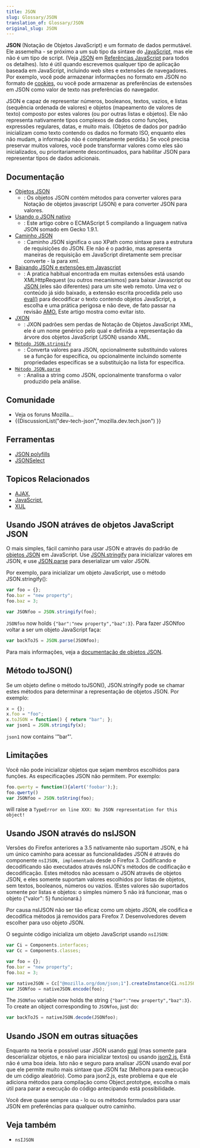 ```yaml
---
title: JSON
slug: Glossary/JSON
translation_of: Glossary/JSON
original_slug: JSON
---
```

**JSON** (Notação de Objetos JavaScript) e um formato de dados permutável. Ele assemelha - se próximo a um sub tipo da sintaxe do [JavaScript](/pt-BR/docs/Trash/MDN/JavaScript/About_JavaScript), mas ele não é um tipo de script. (Veja [JSON](/pt-BR/docs/Web/JavaScript/Reference/Global_Objects/JSON) em [Referências JavaScript](/en/JavaScript/Reference) para todos os detalhes). Isto é útil quando escrevemos qualquer tipo de aplicação baseada em JavaScript, incluindo web sites e extensões de navegadores. Por exemplo, você pode armazenar informações no formato em JSON no formato de [cookies](/en/DOM/document.cookie), ou você pode armazenar as preferências de extensões em JSON como valor de texto nas preferências do navegador.

JSON e capaz de representar números, booleanos, textos, vazios, e listas (sequência ordenada de valores) e objetos (mapeamento de valores de texto) composto por estes valores (ou por outras listas e objetos). Ele não representa nativamente tipos complexos de dados como funções, expressões regulares, datas, e muito mais. (Objetos de dados por padrão inicializam como texto contendo os dados no formato ISO, enquanto eles não mudam, a informação não é completamente perdida.) Se você precisa preservar muitos valores, você pode transformar valores como eles são inicializados, ou prioritariamente descontinuados, para habilitar JSON para representar tipos de dados adicionais.

## Documentação

- [Objetos JSON](https://developer.mozilla.org/en/JavaScript/Reference/Global_Objects/JSON)
  - : Os objetos JSON contém métodos para converter valores para Notação de objetos javascript (JSON) e para converter JSON para valores.
- [Usando o JSON nativo](/en/Using_native_JSON)
  - : Este artigo cobre o ECMAScript 5 compilando a linguagem nativa JSON somado em Gecko 1.9.1.
- [Caminho JSON](/en/JSON/JSONPath)
  - : Caminho JSON significa o uso XPath como sintaxe para a estrutura de requisições do JSON. Ele não é o padrão, mas apresenta maneiras de requisição em JavaScript diretamente sem precisar converte - la para xml.
- [Baixando JSON e extensões em Javascript](/en/Downloading_JSON_and_JavaScript_in_extensions)
  - : A pratica habitual encontrada em muitas extensões está usando XMLHttpRequest (ou outros mecanismos) para baixar Javascript ou [JSON ](/en/JSON)(eles são diferentes) para um site web remoto. Uma vez o conteúdo já sido baixado, a extensão escrita procedida pelo uso [eval()](/en/Core_JavaScript_1.5_Reference/Functions/eval) para decodificar o texto contendo objetos JavaScript, a escolha e uma prática perigosa e não deve, de fato passar na revisão [AMO.](http://addons.mozilla.org) Este artigo mostra como evitar isto.
- [JXON](/en/JXON)
  - : JXON padrões sem perdas de Notação de Objetos JavaScript XML, ele é um nome genérico pelo qual e definida a representação da árvore dos objetos JavaScript (JSON) usando XML.
- [`Método JSON.stringify`](/en/JavaScript/Reference/Global_Objects/JSON/stringify)
  - : Converta valores para JSON, opcionalmente substituindo valores se a função for específica, ou opcionalmente incluindo somente propriedades especificas se a substituição na lista for especifica.
- [`Método JSON.parse`](/en/JavaScript/Reference/Global_Objects/JSON/parse)
  - : Analisa a string como JSON, opcionalmente transforma o valor produzido pela análise.

## Comunidade

- Veja os foruns Mozilla...
- {{DiscussionList("dev-tech-json","mozilla.dev.tech.json") }}

## Ferramentas

- [JSON polyfills](/en/JavaScript/Reference/Global_Objects/JSON#Browser_compatibility)
- [JSONSelect](http://jsonselect.org)

## Topicos Relacionados

- [AJAX](/en/AJAX),
- [JavaScript](/en/JavaScript),
- [XUL](/en/XUL)

## Usando JSON atráves de objetos JavaScript JSON

O mais simples, fácil caminho para usar JSON e através do padrão de [objetos JSON](/en/JavaScript/Reference/Global_Objects/JSON) em JavaScript. Use [JSON.stringify](/en/JavaScript/Reference/Global_Objects/JSON/stringify) para inicializar valores em JSON, e use [JSON.parse](/en/JavaScript/Reference/Global_Objects/JSON/parse) para deserializar um valor JSON.

Por exemplo, para inicializar um objeto JavaScript, use o método JSON.stringify():

```js
var foo = {};
foo.bar = "new property";
foo.baz = 3;

var JSONfoo = JSON.stringify(foo);
```

`JSONfoo` now holds `{"bar":"new property","baz":3}`. Para fazer JSONfoo voltar a ser um objeto JavaScript faça:

```js
var backToJS = JSON.parse(JSONfoo);
```

Para mais informações, veja a [documentação de objetos JSON](/en/JavaScript/Reference/Global_Objects/JSON).

## Método toJSON()

Se um objeto define o método toJSON(), JSON.stringify pode se chamar estes métodos para determinar a representação de objetos JSON. Por exemplo:

```js
x = {};
x.foo = "foo";
x.toJSON = function() { return "bar"; };
var json1 = JSON.stringify(x);
```

`json1` now contains '"bar"'.

## Limitações

Você não pode inicializar objetos que sejam membros escolhidos para funções. As especificações JSON não permitem. Por exemplo:

```js
foo.qwerty = function(){alert('foobar');};
foo.qwerty()
var JSONfoo = JSON.toString(foo);
```

will raise a `TypeError on line XXX: No JSON representation for this object!`

## Usando JSON através do nsIJSON

Versões do Firefox anteriores a 3.5 nativamente não suportam JSON, e há um único caminho para acessar as funcionalidades JSON é através do componente `nsIJSON, implementado` desde o Firefox 3. Codificando e decodificando são executados através nsIJON's métodos de codificação e decodificação. Estes métodos não acessam o JSON através de objetos JSON, e eles somente suportam valores escolhidos por listas de objetos, sem textos, booleanos, números ou vazios. (Estes valores são suportados somente por listas e objetos: o simples número 5 não irá funcionar, mas o objeto {"valor": 5} funcionará.)

Por causa nsIJSON não ser tão eficaz como um objeto JSON, ele codifica e decodifica métodos já removidos para Firefox 7. Desenvolvedores devem escolher para uso objeto JSON.

O seguinte código inicializa um objeto JavaScript usando `nsIJSON`:

```js
var Ci = Components.interfaces;
var Cc = Components.classes;

var foo = {};
foo.bar = "new property";
foo.baz = 3;

var nativeJSON = Cc["@mozilla.org/dom/json;1"].createInstance(Ci.nsIJSON);
var JSONfoo = nativeJSON.encode(foo);
```

The `JSONfoo` variable now holds the string `{"bar":"new property","baz":3}`. To create an object corresponding to `JSONfoo`, just do:

```js
var backToJS = nativeJSON.decode(JSONfoo);
```

## Usando JSON em outras situações

Enquanto na teoria e possível usar JSON usando [eval](/en/JavaScript/Reference/Global_Objects/eval) (mas somente para descerializar objetos, e não para inicializar textos) ou usando [json2.js](https://github.com/douglascrockford/JSON-js), Está não é uma boa ideia. Isto não e seguro para analisar JSON usando eval por que ele permite muito mais sintaxe que JSON faz (Melhora para execução de um código aleatório). Como para json2.js, este problema e que ele adiciona métodos para compilação como Object.prototype, escolha o mais útil para parar a execução do código antecipando está possibilidade.

Você deve quase sempre usa - lo ou os métodos formulados para usar JSON em preferências para qualquer outro caminho.

## Veja também

- `nsIJSON`
